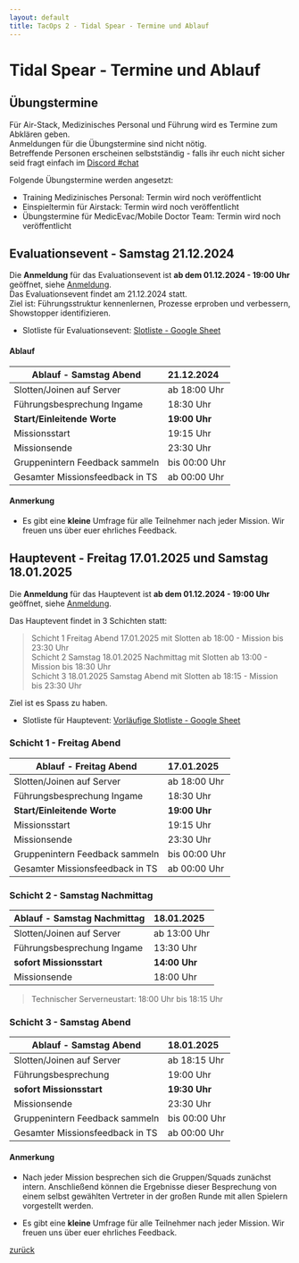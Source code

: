 ```yaml
---
layout: default
title: TacOps 2 - Tidal Spear - Termine und Ablauf
---
```


# Tidal Spear - Termine und Ablauf

## Übungstermine

Für Air-Stack, Medizinisches Personal und Führung wird es Termine zum Abklären geben.  
Anmeldungen für die Übungstermine sind nicht nötig.  
Betreffende Personen erscheinen selbstständig - falls ihr euch nicht sicher seid fragt einfach im [Discord \#chat](https://discord.com/channels/1230998538926952578/1230998539388190792)    

Folgende Übungstermine werden angesetzt:  
* Training Medizinisches Personal: Termin wird noch veröffentlicht  
* Einspieltermin für Airstack: Termin wird noch veröffentlicht  
* Übungstermine für MedicEvac/Mobile Doctor Team: Termin wird noch veröffentlicht  

## Evaluationsevent - Samstag 21.12.2024

Die **Anmeldung** für das Evaluationsevent ist **ab dem 01.12.2024 - 19:00 Uhr** geöffnet, siehe [Anmeldung](./enrolment.html).  
Das Evaluationsevent findet am 21.12.2024 statt.  
Ziel ist: Führungsstruktur kennenlernen, Prozesse erproben und verbessern, Showstopper identifizieren.  

* Slotliste für Evaluationsevent: [Slotliste - Google Sheet ]()  

#### Ablauf

| Ablauf \- Samstag Abend | 21.12.2024 |
| ----- | :---- |
| Slotten/Joinen auf Server | ab 18:00 Uhr |
| Führungsbesprechung Ingame | 18:30 Uhr |
| **Start/Einleitende Worte** | **19:00 Uhr** |
| Missionsstart | 19:15 Uhr |
| Missionsende | 23:30 Uhr |
| Gruppenintern Feedback sammeln | bis 00:00 Uhr |
| Gesamter Missionsfeedback in TS | ab 00:00 Uhr |

#### Anmerkung

* Es gibt eine **kleine** Umfrage für alle Teilnehmer nach jeder Mission. Wir freuen uns über euer ehrliches Feedback.

## Hauptevent - Freitag 17.01.2025 und Samstag 18.01.2025

Die **Anmeldung** für das Hauptevent ist **ab dem 01.12.2024 - 19:00 Uhr** geöffnet, siehe [Anmeldung](./enrolment.html).  

Das Hauptevent findet in 3 Schichten statt: 
> Schicht 1 Freitag Abend 17.01.2025 mit Slotten ab 18:00 - Mission bis 23:30 Uhr  
> Schicht 2 Samstag 18.01.2025 Nachmittag mit Slotten ab 13:00 - Mission bis 18:30 Uhr  
> Schicht 3 18.01.2025 Samstag Abend mit Slotten ab 18:15 - Mission bis 23:30 Uhr  

Ziel ist es Spass zu haben.  

* Slotliste für Hauptevent: [Vorläufige Slotliste - Google Sheet ]()  

### Schicht 1 - Freitag Abend

| Ablauf \- Freitag Abend | 17.01.2025 |
| ----- | :---- |
| Slotten/Joinen auf Server | ab 18:00 Uhr |
| Führungsbesprechung Ingame | 18:30 Uhr |
| **Start/Einleitende Worte** | **19:00 Uhr** |
| Missionsstart | 19:15 Uhr |
| Missionsende | 23:30 Uhr |
| Gruppenintern Feedback sammeln | bis 00:00 Uhr |
| Gesamter Missionsfeedback in TS | ab 00:00 Uhr |

### Schicht 2 - Samstag Nachmittag

| Ablauf \- Samstag Nachmittag | 18.01.2025 |
| ----- | :---- |
| Slotten/Joinen auf Server | ab 13:00 Uhr |
| Führungsbesprechung Ingame | 13:30 Uhr |
| **sofort Missionsstart** | **14:00 Uhr** |
| Missionsende | 18:00 Uhr |

> Technischer Serverneustart: 18:00 Uhr bis 18:15 Uhr

### Schicht 3 - Samstag Abend

| Ablauf \- Samstag Abend | 18.01.2025 |
| ----- | :---- |
| Slotten/Joinen auf Server | ab 18:15 Uhr |
| Führungsbesprechung | 19:00 Uhr |
| **sofort Missionsstart** | **19:30 Uhr** |
| Missionsende | 23:30 Uhr |
| Gruppenintern Feedback sammeln  | bis 00:00 Uhr |
| Gesamter Missionsfeedback in TS | ab 00:00 Uhr |

#### Anmerkung

* Nach jeder Mission besprechen sich die Gruppen/Squads zunächst intern. Anschließend können die Ergebnisse dieser Besprechung von einem selbst gewählten Vertreter in der großen Runde mit allen Spielern vorgestellt werden.

* Es gibt eine **kleine** Umfrage für alle Teilnehmer nach jeder Mission. Wir freuen uns über euer ehrliches Feedback.

[zurück](./)
